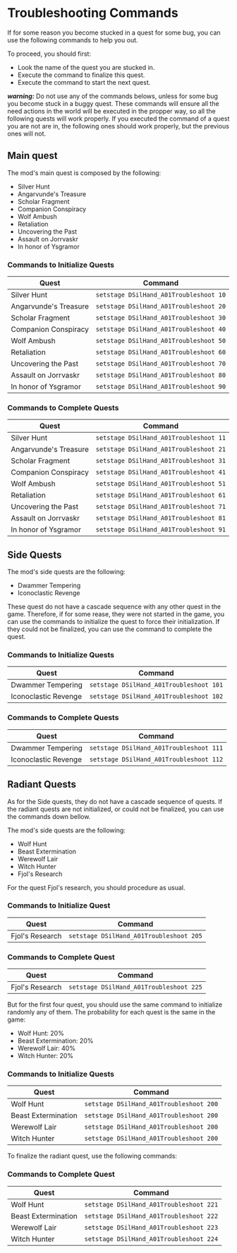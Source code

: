 # Troubleshooting Commands

If for some reason you become stucked in a quest for some bug, you can use the following commands to help you out.

To proceed, you should first:

* Look the name of the quest you are stucked in.
* Execute the command to finalize this quest.
* Execute the command to start the next quest.

_**warning:**_ Do not use any of the commands belows, unless for some bug you become stuck in a buggy quest. These commands will ensure all the need actions in the world will be executed in the propper way, so all the following quests will work properly. If you executed the command of a quest you are not are in, the following ones should work properly, but the previous ones will not. 

## Main quest

The mod's main quest is composed by the following:

 - Silver Hunt
 - Angarvunde's Treasure
 - Scholar Fragment
 - Companion Conspiracy
 - Wolf Ambush
 - Retaliation
 - Uncovering the Past
 - Assault on Jorrvaskr
 - In honor of Ysgramor


### Commands to Initialize Quests

| Quest                 | Command 
| ---                   | --- 
| Silver Hunt           | `setstage DSilHand_A01Troubleshoot 10` 
| Angarvunde's Treasure | `setstage DSilHand_A01Troubleshoot 20` 
| Scholar Fragment      | `setstage DSilHand_A01Troubleshoot 30`
| Companion Conspiracy  | `setstage DSilHand_A01Troubleshoot 40`
| Wolf Ambush           | `setstage DSilHand_A01Troubleshoot 50`
| Retaliation           | `setstage DSilHand_A01Troubleshoot 60`
| Uncovering the Past   | `setstage DSilHand_A01Troubleshoot 70`
| Assault on Jorrvaskr  | `setstage DSilHand_A01Troubleshoot 80`
| In honor of Ysgramor  | `setstage DSilHand_A01Troubleshoot 90`

### Commands to Complete Quests

| Quest                 | Command 
| ---                   | --- 
| Silver Hunt           | `setstage DSilHand_A01Troubleshoot 11` 
| Angarvunde's Treasure | `setstage DSilHand_A01Troubleshoot 21` 
| Scholar Fragment      | `setstage DSilHand_A01Troubleshoot 31`
| Companion Conspiracy  | `setstage DSilHand_A01Troubleshoot 41`
| Wolf Ambush           | `setstage DSilHand_A01Troubleshoot 51`
| Retaliation           | `setstage DSilHand_A01Troubleshoot 61`
| Uncovering the Past   | `setstage DSilHand_A01Troubleshoot 71`
| Assault on Jorrvaskr  | `setstage DSilHand_A01Troubleshoot 81`
| In honor of Ysgramor  | `setstage DSilHand_A01Troubleshoot 91`

## Side Quests

The mod's side quests are the following:

* Dwammer Tempering
* Iconoclastic Revenge

These quest do not have a cascade sequence with any other quest in the game. Therefore, if for some rease, they were not started in the game, you can use the commands to initialize the quest to force their initialization. 
If they could not be finalized, you can use the command to complete the quest.

### Commands to Initialize Quests

| Quest                 | Command 
| ---                   | --- 
| Dwammer Tempering     | `setstage DSilHand_A01Troubleshoot 101`
| Iconoclastic Revenge  | `setstage DSilHand_A01Troubleshoot 102`

### Commands to Complete Quests

| Quest                 | Command 
| ---                   | --- 
| Dwammer Tempering     | `setstage DSilHand_A01Troubleshoot 111`
| Iconoclastic Revenge  | `setstage DSilHand_A01Troubleshoot 112`


## Radiant Quests

As for the Side quests, they do not have a cascade sequence of quests. 
If the radiant quests are not initialized, or could not be finalized, you can use the commands down bellow.

The mod's side quests are the following:

 - Wolf Hunt
 - Beast Extermination
 - Werewolf Lair
 - Witch Hunter
 - Fjol's Research

For the quest Fjol's research, you should procedure as usual.

### Commands to Initialize Quest

| Quest                 | Command 
| ---                   | --- 
| Fjol's Research       | `setstage DSilHand_A01Troubleshoot 205`


### Commands to Complete Quest

| Quest                 | Command 
| ---                   | --- 
| Fjol's Research       | `setstage DSilHand_A01Troubleshoot 225`

But for the first four quest, you should use the same command to initialize randomly any of them. The probability for each quest is the same in the game:

* Wolf Hunt: 20%
* Beast Extermination: 20%
* Werewolf Lair: 40%
* Witch Hunter: 20%

### Commands to Initialize Quests

| Quest                 | Command 
| ---                   | --- 
| Wolf Hunt             | `setstage DSilHand_A01Troubleshoot 200`
| Beast Extermination   | `setstage DSilHand_A01Troubleshoot 200`
| Werewolf Lair         | `setstage DSilHand_A01Troubleshoot 200`
| Witch Hunter          | `setstage DSilHand_A01Troubleshoot 200`

To finalize the radiant quest, use the following commands:

### Commands to Complete Quest

| Quest                 | Command 
| ---                   | --- 
| Wolf Hunt             | `setstage DSilHand_A01Troubleshoot 221`
| Beast Extermination   | `setstage DSilHand_A01Troubleshoot 222`
| Werewolf Lair         | `setstage DSilHand_A01Troubleshoot 223`
| Witch Hunter          | `setstage DSilHand_A01Troubleshoot 224`




